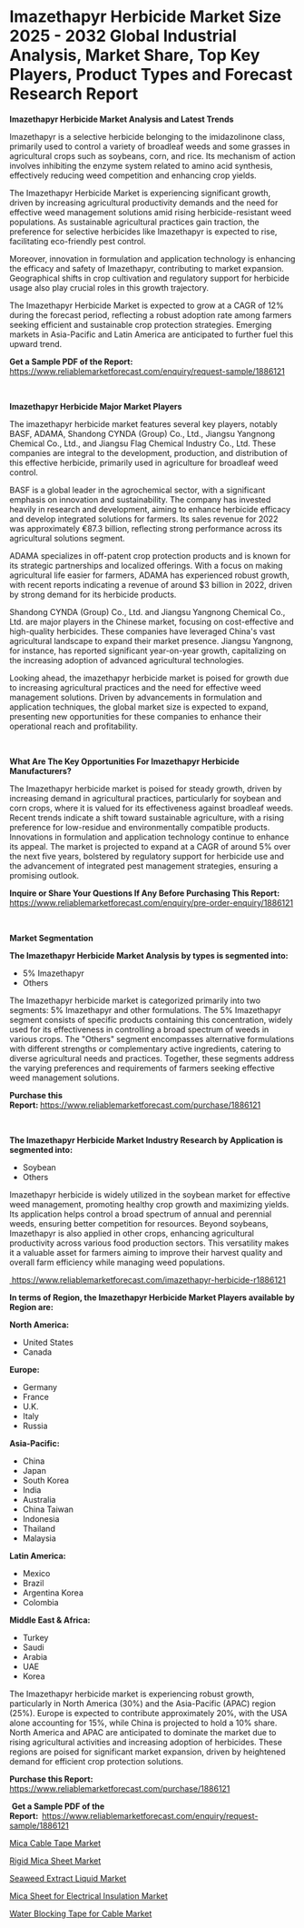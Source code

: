<p><h1>Imazethapyr Herbicide Market Size 2025 - 2032 Global Industrial Analysis, Market Share, Top Key Players, Product Types and Forecast Research Report</h1></p><p><strong>Imazethapyr Herbicide Market Analysis and Latest Trends</strong></p>
<p><p>Imazethapyr is a selective herbicide belonging to the imidazolinone class, primarily used to control a variety of broadleaf weeds and some grasses in agricultural crops such as soybeans, corn, and rice. Its mechanism of action involves inhibiting the enzyme system related to amino acid synthesis, effectively reducing weed competition and enhancing crop yields. </p><p>The Imazethapyr Herbicide Market is experiencing significant growth, driven by increasing agricultural productivity demands and the need for effective weed management solutions amid rising herbicide-resistant weed populations. As sustainable agricultural practices gain traction, the preference for selective herbicides like Imazethapyr is expected to rise, facilitating eco-friendly pest control. </p><p>Moreover, innovation in formulation and application technology is enhancing the efficacy and safety of Imazethapyr, contributing to market expansion. Geographical shifts in crop cultivation and regulatory support for herbicide usage also play crucial roles in this growth trajectory. </p><p>The Imazethapyr Herbicide Market is expected to grow at a CAGR of 12% during the forecast period, reflecting a robust adoption rate among farmers seeking efficient and sustainable crop protection strategies. Emerging markets in Asia-Pacific and Latin America are anticipated to further fuel this upward trend.</p></p>
<p><strong>Get a Sample PDF of the Report:&nbsp;</strong> <a href="https://www.reliablemarketforecast.com/enquiry/request-sample/1886121?utm_campaign=2011&utm_medium=2&utm_source=Github&utm_content=ia&utm_term=02042025&utm_id=imazethapyr-herbicide">https://www.reliablemarketforecast.com/enquiry/request-sample/1886121</a></p>
<p>&nbsp;</p>
<p><strong>Imazethapyr Herbicide Major Market Players</strong></p>
<p><p>The imazethapyr herbicide market features several key players, notably BASF, ADAMA, Shandong CYNDA (Group) Co., Ltd., Jiangsu Yangnong Chemical Co., Ltd., and Jiangsu Flag Chemical Industry Co., Ltd. These companies are integral to the development, production, and distribution of this effective herbicide, primarily used in agriculture for broadleaf weed control.</p><p>BASF is a global leader in the agrochemical sector, with a significant emphasis on innovation and sustainability. The company has invested heavily in research and development, aiming to enhance herbicide efficacy and develop integrated solutions for farmers. Its sales revenue for 2022 was approximately €87.3 billion, reflecting strong performance across its agricultural solutions segment.</p><p>ADAMA specializes in off-patent crop protection products and is known for its strategic partnerships and localized offerings. With a focus on making agricultural life easier for farmers, ADAMA has experienced robust growth, with recent reports indicating a revenue of around $3 billion in 2022, driven by strong demand for its herbicide products.</p><p>Shandong CYNDA (Group) Co., Ltd. and Jiangsu Yangnong Chemical Co., Ltd. are major players in the Chinese market, focusing on cost-effective and high-quality herbicides. These companies have leveraged China's vast agricultural landscape to expand their market presence. Jiangsu Yangnong, for instance, has reported significant year-on-year growth, capitalizing on the increasing adoption of advanced agricultural technologies.</p><p>Looking ahead, the imazethapyr herbicide market is poised for growth due to increasing agricultural practices and the need for effective weed management solutions. Driven by advancements in formulation and application techniques, the global market size is expected to expand, presenting new opportunities for these companies to enhance their operational reach and profitability.</p></p>
<p>&nbsp;</p>
<p><strong>What Are The Key Opportunities For Imazethapyr Herbicide Manufacturers?</strong></p>
<p><p>The Imazethapyr herbicide market is poised for steady growth, driven by increasing demand in agricultural practices, particularly for soybean and corn crops, where it is valued for its effectiveness against broadleaf weeds. Recent trends indicate a shift toward sustainable agriculture, with a rising preference for low-residue and environmentally compatible products. Innovations in formulation and application technology continue to enhance its appeal. The market is projected to expand at a CAGR of around 5% over the next five years, bolstered by regulatory support for herbicide use and the advancement of integrated pest management strategies, ensuring a promising outlook.</p></p>
<p><strong>Inquire or Share Your Questions If Any Before Purchasing This Report:</strong> <a href="https://www.reliablemarketforecast.com/enquiry/pre-order-enquiry/1886121?utm_campaign=2011&utm_medium=2&utm_source=Github&utm_content=ia&utm_term=02042025&utm_id=imazethapyr-herbicide">https://www.reliablemarketforecast.com/enquiry/pre-order-enquiry/1886121</a></p>
<p>&nbsp;</p>
<p><strong>Market Segmentation</strong></p>
<p><strong>The Imazethapyr Herbicide Market Analysis by types is segmented into:</strong></p>
<p><ul><li>5% Imazethapyr</li><li>Others</li></ul></p>
<p><p>The Imazethapyr herbicide market is categorized primarily into two segments: 5% Imazethapyr and other formulations. The 5% Imazethapyr segment consists of specific products containing this concentration, widely used for its effectiveness in controlling a broad spectrum of weeds in various crops. The "Others" segment encompasses alternative formulations with different strengths or complementary active ingredients, catering to diverse agricultural needs and practices. Together, these segments address the varying preferences and requirements of farmers seeking effective weed management solutions.</p></p>
<p><strong>Purchase this Report:&nbsp;</strong><a href="https://www.reliablemarketforecast.com/purchase/1886121?utm_campaign=2011&utm_medium=2&utm_source=Github&utm_content=ia&utm_term=02042025&utm_id=imazethapyr-herbicide">https://www.reliablemarketforecast.com/purchase/1886121</a></p>
<p>&nbsp;</p>
<p><strong>The Imazethapyr Herbicide Market Industry Research by Application is segmented into:</strong></p>
<p><ul><li>Soybean</li><li>Others</li></ul></p>
<p><p>Imazethapyr herbicide is widely utilized in the soybean market for effective weed management, promoting healthy crop growth and maximizing yields. Its application helps control a broad spectrum of annual and perennial weeds, ensuring better competition for resources. Beyond soybeans, Imazethapyr is also applied in other crops, enhancing agricultural productivity across various food production sectors. This versatility makes it a valuable asset for farmers aiming to improve their harvest quality and overall farm efficiency while managing weed populations.</p></p>
<p><a href="https://www.reliablemarketforecast.com/imazethapyr-herbicide-r1886121?utm_campaign=2011&utm_medium=2&utm_source=Github&utm_content=ia&utm_term=02042025&utm_id=imazethapyr-herbicide">&nbsp;https://www.reliablemarketforecast.com/imazethapyr-herbicide-r1886121</a></p>
<p><strong>In terms of Region, the Imazethapyr Herbicide Market Players available by Region are:</strong></p>
<p>
    <p> <strong> North America: </strong>
        <ul>
            <li>United States</li>
            <li>Canada</li>
        </ul>
        </p> 
    <p> <strong> Europe: </strong>
        <ul>
            <li>Germany</li>
            <li>France</li>
            <li>U.K.</li>
            <li>Italy</li>
            <li>Russia</li>
        </ul>
        </p> 
    <p> <strong> Asia-Pacific: </strong>
        <ul>
            <li>China</li>
            <li>Japan</li>
            <li>South Korea</li>
            <li>India</li>
            <li>Australia</li>
            <li>China Taiwan</li>
            <li>Indonesia</li>
            <li>Thailand</li>
            <li>Malaysia</li>
        </ul>
        </p> 
    <p> <strong> Latin America: </strong>
        <ul>
            <li>Mexico</li>
            <li>Brazil</li>
            <li>Argentina Korea</li>
            <li>Colombia</li>
        </ul>
        </p> 
    <p> <strong> Middle East & Africa: </strong>
        <ul>
            <li>Turkey</li>
            <li>Saudi</li>
            <li>Arabia</li>
            <li>UAE</li>
            <li>Korea</li>
        </ul>
    </p>
    </p>
<p><p>The Imazethapyr herbicide market is experiencing robust growth, particularly in North America (30%) and the Asia-Pacific (APAC) region (25%). Europe is expected to contribute approximately 20%, with the USA alone accounting for 15%, while China is projected to hold a 10% share. North America and APAC are anticipated to dominate the market due to rising agricultural activities and increasing adoption of herbicides. These regions are poised for significant market expansion, driven by heightened demand for efficient crop protection solutions.</p></p>
<p><strong>Purchase this Report: </strong><a href="https://www.reliablemarketforecast.com/purchase/1886121?utm_campaign=2011&utm_medium=2&utm_source=Github&utm_content=ia&utm_term=02042025&utm_id=imazethapyr-herbicide">https://www.reliablemarketforecast.com/purchase/1886121</a></p>
<p>&nbsp;<strong>Get a Sample PDF of the Report:&nbsp;&nbsp;</strong><a href="https://www.reliablemarketforecast.com/enquiry/request-sample/1886121?utm_campaign=2011&utm_medium=2&utm_source=Github&utm_content=ia&utm_term=02042025&utm_id=imazethapyr-herbicide">https://www.reliablemarketforecast.com/enquiry/request-sample/1886121</a></p>
<p><strong></strong></p>
<p><p><a href="https://github.com/delcirodda4f/Market-Research-Report-List-1/blob/main/mica-cable-tape-market.md?utm_campaign=2011&utm_medium=2&utm_source=Github&utm_content=ia&utm_term=02042025&utm_id=imazethapyr-herbicide">Mica Cable Tape Market</a></p><p><a href="https://github.com/sadaandilou/Market-Research-Report-List-1/blob/main/rigid-mica-sheet-market.md?utm_campaign=2011&utm_medium=2&utm_source=Github&utm_content=ia&utm_term=02042025&utm_id=imazethapyr-herbicide">Rigid Mica Sheet Market</a></p><p><a href="https://github.com/miehldobin1w/Market-Research-Report-List-1/blob/main/seaweed-extract-liquid-market.md?utm_campaign=2011&utm_medium=2&utm_source=Github&utm_content=ia&utm_term=02042025&utm_id=imazethapyr-herbicide">Seaweed Extract Liquid Market</a></p><p><a href="https://github.com/seherlouize/Market-Research-Report-List-1/blob/main/mica-sheet-for-electrical-insulation-market.md?utm_campaign=2011&utm_medium=2&utm_source=Github&utm_content=ia&utm_term=02042025&utm_id=imazethapyr-herbicide">Mica Sheet for Electrical Insulation Market</a></p><p><a href="https://github.com/moroesarta/Market-Research-Report-List-1/blob/main/water-blocking-tape-for-cable-market.md?utm_campaign=2011&utm_medium=2&utm_source=Github&utm_content=ia&utm_term=02042025&utm_id=imazethapyr-herbicide">Water Blocking Tape for Cable Market</a></p></p>